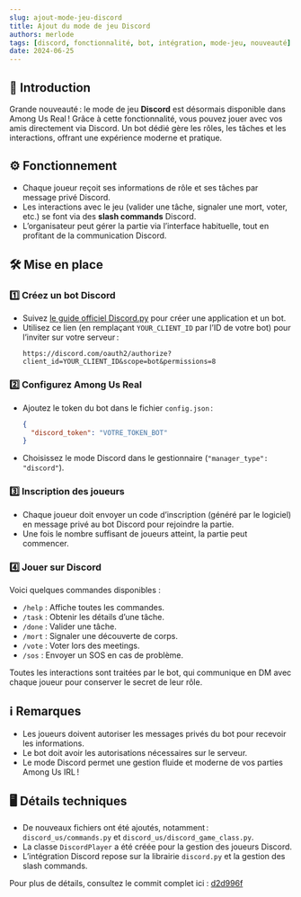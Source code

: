 ```yaml
---
slug: ajout-mode-jeu-discord
title: Ajout du mode de jeu Discord
authors: merlode
tags: [discord, fonctionnalité, bot, intégration, mode-jeu, nouveauté]
date: 2024-06-25
---
```


## 📝 Introduction

Grande nouveauté : le mode de jeu **Discord** est désormais disponible dans Among Us Real ! Grâce à cette fonctionnalité, vous pouvez jouer avec vos amis directement via Discord. Un bot dédié gère les rôles, les tâches et les interactions, offrant une expérience moderne et pratique.
<!-- truncate -->

## ⚙️ Fonctionnement

- Chaque joueur reçoit ses informations de rôle et ses tâches par message privé Discord.
- Les interactions avec le jeu (valider une tâche, signaler une mort, voter, etc.) se font via des **slash commands** Discord.
- L’organisateur peut gérer la partie via l’interface habituelle, tout en profitant de la communication Discord.

## 🛠️ Mise en place

### 1️⃣ Créez un bot Discord

- Suivez [le guide officiel Discord.py](https://discordpy.readthedocs.io/en/stable/discord.html) pour créer une application et un bot.
- Utilisez ce lien (en remplaçant `YOUR_CLIENT_ID` par l’ID de votre bot) pour l’inviter sur votre serveur :
  ```
  https://discord.com/oauth2/authorize?client_id=YOUR_CLIENT_ID&scope=bot&permissions=8
  ```

### 2️⃣ Configurez Among Us Real

- Ajoutez le token du bot dans le fichier `config.json` :
  ```json
  {
    "discord_token": "VOTRE_TOKEN_BOT"
  }
  ```
- Choisissez le mode Discord dans le gestionnaire (`"manager_type": "discord"`).

### 3️⃣ Inscription des joueurs

- Chaque joueur doit envoyer un code d’inscription (généré par le logiciel) en message privé au bot Discord pour rejoindre la partie.
- Une fois le nombre suffisant de joueurs atteint, la partie peut commencer.

### 4️⃣ Jouer sur Discord

Voici quelques commandes disponibles :
- `/help` : Affiche toutes les commandes.
- `/task` : Obtenir les détails d’une tâche.
- `/done` : Valider une tâche.
- `/mort` : Signaler une découverte de corps.
- `/vote` : Voter lors des meetings.
- `/sos` : Envoyer un SOS en cas de problème.

Toutes les interactions sont traitées par le bot, qui communique en DM avec chaque joueur pour conserver le secret de leur rôle.

## ℹ️ Remarques

- Les joueurs doivent autoriser les messages privés du bot pour recevoir les informations.
- Le bot doit avoir les autorisations nécessaires sur le serveur.
- Le mode Discord permet une gestion fluide et moderne de vos parties Among Us IRL !

## 🖥️ Détails techniques

- De nouveaux fichiers ont été ajoutés, notamment : `discord_us/commands.py` et `discord_us/discord_game_class.py`.
- La classe `DiscordPlayer` a été créée pour la gestion des joueurs Discord.
- L’intégration Discord repose sur la librairie `discord.py` et la gestion des slash commands.

Pour plus de détails, consultez le commit complet ici : [d2d996f](https://github.com/Merlode11/Among-Us-Real/commit/d2d996f81e52bd82ff5ff07a509ccdafa1e45da1)

